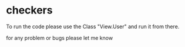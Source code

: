 # checkers
To run the code please use the Class "View.User" and run it from there. 

for any problem or bugs please let me know
